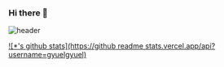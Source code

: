 ### Hi there 👋
![header](https://capsule-render.vercel.app/api?type=rounded&color=gradient&text=%20github%20&height=200&fontSize=50&fontColor=FF00FF&textBg=true)

[![*'s github stats](https://github readme stats.vercel.app/api?username=gyuelgyuel)](https://github.com/gyuelgyuel)
<!--
**gyuelgyuel/gyuelgyuel** is a ✨ _special_ ✨ repository because its `README.md` (this file) appears on your GitHub profile.

Here are some ideas to get you started:

- 🔭 I’m currently working on ...
- 🌱 I’m currently learning ...
- 👯 I’m looking to collaborate on ...
- 🤔 I’m looking for help with ...
- 💬 Ask me about ...
- 📫 How to reach me: ...
- 😄 Pronouns: ...
- ⚡ Fun fact: ...
-->
